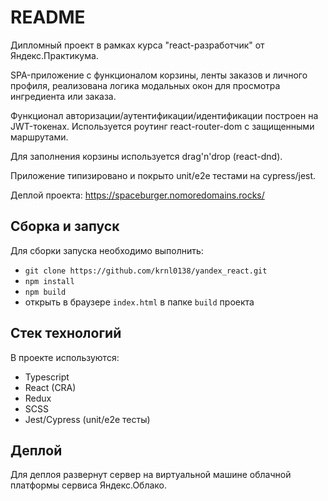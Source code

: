 # README

Дипломный проект в рамках курса "react-разработчик" от Яндекс.Практикума.

SPA-приложение с функционалом корзины, ленты заказов и личного профиля,
реализована логика модальных окон для просмотра ингредиента или заказа.

Функционал авторизации/аутентификации/идентификации построен на JWT-токенах.
Используется роутинг react-router-dom с защищенными маршрутами.

Для заполнения корзины используется drag'n'drop (react-dnd).

Приложение типизировано и покрыто unit/e2e тестами на cypress/jest.

Деплой проекта: https://spaceburger.nomoredomains.rocks/

## Сборка и запуск

Для сборки запуска необходимо выполнить:

- `git clone https://github.com/krnl0138/yandex_react.git`
- `npm install`
- `npm build`
- открыть в браузере `index.html` в папке `build` проекта

## Стек технологий

В проекте используются:

- Typescript
- React (CRA)
- Redux
- SCSS
- Jest/Cypress (unit/e2e тесты)

## Деплой

Для деплоя развернут сервер на виртуальной машине облачной платформы 
сервиса Яндекс.Облако.
